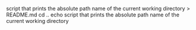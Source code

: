 script that prints the absolute path name of the current working directory > README.md
cd ..
echo script that prints the absolute path name of the current working directory
